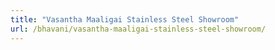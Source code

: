 ```yaml
---
title: "Vasantha Maaligai Stainless Steel Showroom"
url: /bhavani/vasantha-maaligai-stainless-steel-showroom/
---
```


